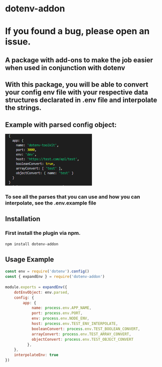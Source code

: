 # dotenv-addon

# If you found a bug, please open an issue.

## A package with add-ons to make the job easier when used in conjunction with dotenv

## With this package, you will be able to convert your config env file with your respective data structures declarated in .env file and interpolate the strings.

## Example with parsed config object: 

![env-parsed](docs/env-parsed.png)

### To see all the parses that you can use and how you can interpolate, see the .env.example file

## Installation

### First install the plugin via npm.

```sh
npm install dotenv-addon
```

## Usage Example
```js
const env = require('dotenv').config()
const { expandEnv } = require('dotenv-addon')

module.exports = expandEnv({
    dotEnvObject: env.parsed,
    config: {
        app: {
            name: process.env.APP_NAME,
            port: process.env.PORT,
            env: process.env.NODE_ENV,
            host: process.env.TEST_ENV_INTERPOLATE,
            booleanConvert: process.env.TEST_BOOLEAN_CONVERT,
            arrayConvert: process.env.TEST_ARRAY_CONVERT,
            objectConvert: process.env.TEST_OBJECT_CONVERT
          },
    },
    interpolateEnv: true
})

```